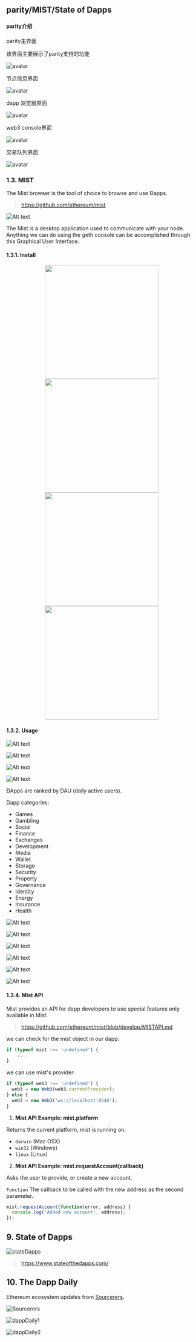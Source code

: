 ## parity/MIST/State of Dapps


#### parity介绍

parity主界面

该界面主要展示了parity支持的功能

![avatar](https://raw.githubusercontent.com/lucas7788/workingdata/blob/master/blockchaingames/ethereum/parity1.png)

节点信息界面

![avatar](https://raw.githubusercontent.com/lucas7788/workingdata/blob/master/blockchaingames/ethereum/parity2.png)

dapp 浏览器界面

![avatar](https://raw.githubusercontent.com/lucas7788/workingdata/blob/master/blockchaingames/ethereum/parity3.png)

web3 console界面

![avatar](https://raw.githubusercontent.com/lucas7788/workingdata/blob/master/blockchaingames/ethereum/paritycli.png)

交易队列界面

![avatar](https://raw.githubusercontent.com/lucas7788/workingdata/blob/master/blockchaingames/ethereum/paritytxqueue.png)



### 1.3. MIST

The Mist browser is the tool of choice to browse and use Ðapps.

> https://github.com/ethereum/mist

![Alt text](https://raw.githubusercontent.com/wdx7266/learning-ethereum/master/img/DApp/Ethereum/mistGeth.png)

The Mist is a desktop application used to communicate with your node. Anything we can do using the geth console can be accomplished through this Graphical User Interface.

#### 1.3.1. Install

<div align=center><img height="300" src="https://github.com/wdx7266/learning-ethereum/tree/master/img/DApp/Ethereum/installMist1.png"/></div>

<div align=center><img height="300" src="https://github.com/wdx7266/learning-ethereum/tree/master/img/DApp/Ethereum/installMist2.png"/></div>

<div align=center><img height="300" src="https://github.com/wdx7266/learning-ethereum/tree/master/img/DApp/Ethereum/installMist3.png"/></div>

<div align=center><img height="300" src="https://github.com/wdx7266/learning-ethereum/tree/master/img/DApp/Ethereum/installMist4.png"/></div>

#### 1.3.2. Usage

![Alt text](https://raw.githubusercontent.com/wdx7266/learning-ethereum/master/img/DApp/Ethereum/useMist0.png)

![Alt text](https://raw.githubusercontent.com/wdx7266/learning-ethereum/master/img/DApp/Ethereum/useMist1.png)

![Alt text](https://raw.githubusercontent.com/wdx7266/learning-ethereum/master/img/DApp/Ethereum/useMist2.png)

![Alt text](https://raw.githubusercontent.com/wdx7266/learning-ethereum/master/img/DApp/Ethereum/useMist3.png)

ÐApps are ranked by DAU (daily active users).

Dapp categories:

- Games
- Gambling
- Social
- Finance
- Exchanges
- Development
- Media
- Wallet
- Storage
- Security
- Property
- Governance
- Identity
- Energy
- Insurance
- Health

![Alt text](https://raw.githubusercontent.com/wdx7266/learning-ethereum/master/img/DApp/Ethereum/useMist4.png)

![Alt text](https://raw.githubusercontent.com/wdx7266/learning-ethereum/master/img/DApp/Ethereum/useMist5.png)

![Alt text](https://raw.githubusercontent.com/wdx7266/learning-ethereum/master/img/DApp/Ethereum/useMist6.png)

![Alt text](https://raw.githubusercontent.com/wdx7266/learning-ethereum/tree/master/img/DApp/Ethereum/useMist7.png)

![Alt text](https://raw.githubusercontent.com/wdx7266/learning-ethereum/tree/master/img/DApp/Ethereum/useMist8.png)

![Alt text](https://raw.githubusercontent.com/wdx7266/learning-ethereum/tree/master/img/DApp/Ethereum/useMist9.png)



#### 1.3.4. Mist API

Mist provides an API for dapp developers to use special features only available in Mist.

> https://github.com/ethereum/mist/blob/develop/MISTAPI.md

we can check for the mist object in our dapp:

```js
if (typeof mist !== 'undefined') {
    ...
}
```

we can use mist's provider:

```js
if (typeof web3 !== 'undefined') {
  web3 = new Web3(web3.currentProvider);
} else {
  web3 = new Web3('ws://localhost:8546');
}
```

1. **Mist API Example: mist.platform**

Returns the current platform, mist is running on:

- `darwin` (Mac OSX)
- `win32` (Windows)
- `linux` (Linux)

2. **Mist API Example: mist.requestAccount(callback)**

Asks the user to provide, or create a new account.

`Function` The callback to be called with the new address as the second parameter.

```js
mist.requestAccount(function(error, address) {
  console.log('Added new account', address);
});
```




## 9. State of Dapps

![stateDapps](https://raw.githubusercontent.com/wdx7266/learning-ethereum/tree/master/img/DApp/Ethereum/stateDapps.png)

> https://www.stateofthedapps.com/

## 10. The Dapp Daily

Ethereum ecosystem updates from [Sourcerers](https://sourcerers.io/).

![Sourcerers](https://raw.githubusercontent.com/wdx7266/learning-ethereum/tree/master/img/DApp/Ethereum/sourceres.png)

![dappDaily1](https://raw.githubusercontent.com/wdx7266/learning-ethereum/tree/master/img/DApp/Ethereum/dappDaily1.png)

![dappDaily2](https://raw.githubusercontent.com/wdx7266/learning-ethereum/tree/master/img/DApp/Ethereum/dappDaily2.png)

